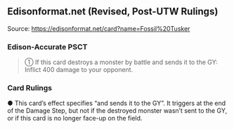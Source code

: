 
## Edisonformat.net (Revised, Post-UTW Rulings)

Source: https://edisonformat.net/card?name=Fossil%20Tusker

### Edison-Accurate PSCT

> ① If this card destroys a monster by battle and sends it to the GY: Inflict 400 damage to your opponent.

### Card Rulings

● This card’s effect specifies “and sends it to the GY”. It triggers at the end of the Damage Step, but not if the destroyed monster wasn’t sent to the GY, or if this card is no longer face-up on the field.
            